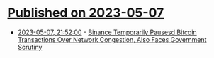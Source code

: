 # [Published on 2023-05-07](index.md)

* [2023-05-07, 21:52:00](https://yro.slashdot.org/story/23/05/07/2144256/binance-temporarily-pausesd-bitcoin-transactions-over-network-congestion-also-faces-government-scrutiny?utm_source=rss1.0mainlinkanon&utm_medium=feed) - [Binance Temporarily Pausesd Bitcoin Transactions Over Network Congestion, Also Faces Government Scrutiny](https://yro.slashdot.org/story/23/05/07/2144256/binance-temporarily-pausesd-bitcoin-transactions-over-network-congestion-also-faces-government-scrutiny?utm_source=rss1.0mainlinkanon&utm_medium=feed)
